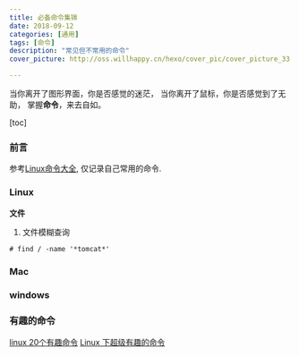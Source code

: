 ```yaml
---
title: 必备命令集锦
date: 2018-09-12
categories: [通用]
tags: [命令]
description: "常见但不常用的命令"
cover_picture: http://oss.willhappy.cn/hexo/cover_pic/cover_picture_33.jpg

---
```


当你离开了图形界面，你是否感觉的迷茫，
当你离开了鼠标，你是否感觉到了无助，
掌握**命令**，来去自如。

<!--more-->

[toc]

### 前言

参考[Linux命令大全][1], 仅记录自己常用的命令.

### Linux

**文件**

1. 文件模糊查询

```shell
# find / -name '*tomcat*'
```

### Mac


### windows


### 有趣的命令

[linux 20个有趣命令][2]
[Linux 下超级有趣的命令][3]

[1]: http://man.linuxde.net/
[2]: https://blog.csdn.net/alan00000/article/details/51853838
[3]: https://blog.csdn.net/NK_test/article/details/49406241 